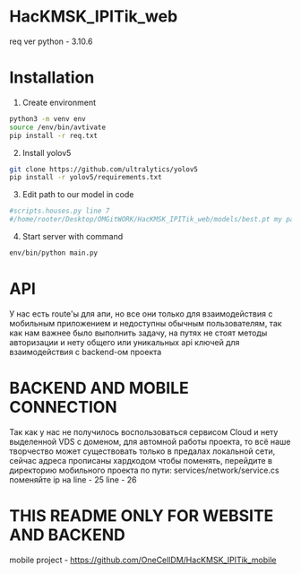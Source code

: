 # HacKMSK_IPITik_web
req ver python - 3.10.6

# Installation

1. Create environment
```bash
python3 -m venv env 
source /env/bin/avtivate
pip install -r req.txt
```

2. Install yolov5
```bash
git clone https://github.com/ultralytics/yolov5
pip install -r yolov5/requirements.txt
```

3. Edit path to our model in code
```python
#scripts.houses.py line 7 
#/home/rooter/Desktop/OMGitWORK/HacKMSK_IPITik_web/models/best.pt my path, your path can be other
```

4. Start server with command
```bash
env/bin/python main.py
```

# API
У нас есть route'ы для апи, но все они только для взаимодействия с мобильным приложением и недоступны обычным пользователям, так как нам важнее было выполнить задачу, на путях не стоят методы авторизации и нету общего или уникальных api ключей для взаимодействия с backend-ом проекта

# BACKEND AND MOBILE CONNECTION
Так как у нас не получилось воспользоваться сервисом Cloud и нету выделенной VDS с доменом, для автомной работы проекта, то всё наше творчество может существовать только в предалах локальной сети, сейчас адреса прописаны хардкодом чтобы поменять, перейдите в директорию мобильного проекта по пути: services/network/service.cs поменяйте ip нa
line - 25
line - 26

# THIS README ONLY FOR WEBSITE AND BACKEND 
mobile project - https://github.com/OneCellDM/HacKMSK_IPITik_mobile